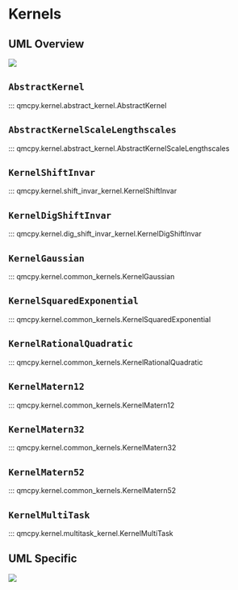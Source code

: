 # Kernels 

## UML Overview

![](./umls/kernel_overview.svg)

## `AbstractKernel` 

::: qmcpy.kernel.abstract_kernel.AbstractKernel

## `AbstractKernelScaleLengthscales` 

::: qmcpy.kernel.abstract_kernel.AbstractKernelScaleLengthscales

## `KernelShiftInvar` 

::: qmcpy.kernel.shift_invar_kernel.KernelShiftInvar

## `KernelDigShiftInvar` 

::: qmcpy.kernel.dig_shift_invar_kernel.KernelDigShiftInvar

## `KernelGaussian` 

::: qmcpy.kernel.common_kernels.KernelGaussian

## `KernelSquaredExponential` 

::: qmcpy.kernel.common_kernels.KernelSquaredExponential

## `KernelRationalQuadratic` 

::: qmcpy.kernel.common_kernels.KernelRationalQuadratic

## `KernelMatern12` 

::: qmcpy.kernel.common_kernels.KernelMatern12

## `KernelMatern32` 

::: qmcpy.kernel.common_kernels.KernelMatern32

## `KernelMatern52` 

::: qmcpy.kernel.common_kernels.KernelMatern52

## `KernelMultiTask` 

::: qmcpy.kernel.multitask_kernel.KernelMultiTask

## UML Specific

![](./umls/kernel_specific.svg)
